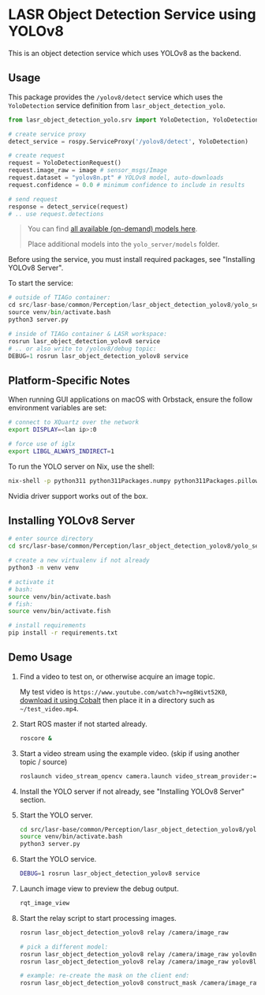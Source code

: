 # LASR Object Detection Service using YOLOv8

This is an object detection service which uses YOLOv8 as the backend.

## Usage

This package provides the `/yolov8/detect` service which uses the `YoloDetection` service definition from `lasr_object_detection_yolo`.

```python
from lasr_object_detection_yolo.srv import YoloDetection, YoloDetectionRequest

# create service proxy
detect_service = rospy.ServiceProxy('/yolov8/detect', YoloDetection)

# create request
request = YoloDetectionRequest()
request.image_raw = image # sensor_msgs/Image
request.dataset = "yolov8n.pt" # YOLOv8 model, auto-downloads
request.confidence = 0.0 # minimum confidence to include in results

# send request
response = detect_service(request)
# .. use request.detections
```

> You can find [all available (on-demand) models here](https://docs.ultralytics.com/models/yolov8/#supported-tasks).
>
> Place additional models into the `yolo_server/models` folder.

Before using the service, you must install required packages, see "Installing YOLOv8 Server".

To start the service:

```python
# outside of TIAGo container:
cd src/lasr-base/common/Perception/lasr_object_detection_yolov8/yolo_server
source venv/bin/activate.bash
python3 server.py

# inside of TIAGo container & LASR workspace:
rosrun lasr_object_detection_yolov8 service
# .. or also write to /yolov8/debug topic:
DEBUG=1 rosrun lasr_object_detection_yolov8 service
```

## Platform-Specific Notes

When running GUI applications on macOS with Orbstack, ensure the follow environment variables are set:

```bash
# connect to XQuartz over the network
export DISPLAY=<lan ip>:0

# force use of iglx
export LIBGL_ALWAYS_INDIRECT=1
```

To run the YOLO server on Nix, use the shell:

```bash
nix-shell -p python311 python311Packages.numpy python311Packages.pillow python311Packages.opencv4
```

Nvidia driver support works out of the box.

## Installing YOLOv8 Server

```bash
# enter source directory
cd src/lasr-base/common/Perception/lasr_object_detection_yolov8/yolo_server

# create a new virtualenv if not already
python3 -m venv venv

# activate it
# bash:
source venv/bin/activate.bash
# fish:
source venv/bin/activate.fish

# install requirements
pip install -r requirements.txt
```

## Demo Usage

1. Find a video to test on, or otherwise acquire an image topic.

   My test video is `https://www.youtube.com/watch?v=ng8Wivt52K0`, [download it using Cobalt](https://co.wukko.me/) then place it in a directory such as `~/test_video.mp4`.

2. Start ROS master if not started already.

   ```bash
   roscore &
   ```

3. Start a video stream using the example video. (skip if using another topic / source)

   ```bash
   roslaunch video_stream_opencv camera.launch video_stream_provider:=$HOME/test_video.mp4 loop_videofile:=true visualize:=true
   ```

4. Install the YOLO server if not already, see "Installing YOLOv8 Server" section.

5. Start the YOLO server.

   ```bash
   cd src/lasr-base/common/Perception/lasr_object_detection_yolov8/yolo_server
   source venv/bin/activate.bash
   python3 server.py
   ```

6. Start the YOLO service.

   ```bash
   DEBUG=1 rosrun lasr_object_detection_yolov8 service
   ```

7. Launch image view to preview the debug output.

   ```bash
   rqt_image_view
   ```

8. Start the relay script to start processing images.

   ```bash
   rosrun lasr_object_detection_yolov8 relay /camera/image_raw

   # pick a different model:
   rosrun lasr_object_detection_yolov8 relay /camera/image_raw yolov8n-seg.pt
   rosrun lasr_object_detection_yolov8 relay /camera/image_raw yolov8l.pt

   # example: re-create the mask on the client end:
   rosrun lasr_object_detection_yolov8 construct_mask /camera/image_raw
   ```
